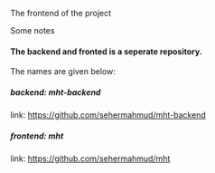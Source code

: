 The frontend of the project

Some notes

#### The backend and fronted is a seperate repository.

The names are given below:

##### backend: mht-backend

link: https://github.com/sehermahmud/mht-backend

##### frontend: mht

link: https://github.com/sehermahmud/mht
